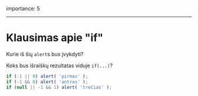 importance: 5

---

# Klausimas apie "if"

Kurie iš šių `alert`s bus įvykdyti?

Koks bus išraiškų rezultatas viduje `if(...)`?

```js
if (-1 || 0) alert( 'pirmas' );
if (-1 && 0) alert( 'antras' );
if (null || -1 && 1) alert( 'trečias' );
```

